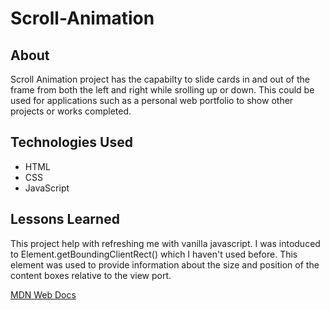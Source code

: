 # Scroll-Animation

## About
Scroll Animation project has the capabilty to slide cards in and out of the frame from both the left and right while srolling up or down. This could be used for applications such as a personal web portfolio to show other projects or works completed.

## Technologies Used
- HTML
- CSS
- JavaScript

## Lessons Learned
This project help with refreshing me with vanilla javascript. I was intoduced to Element.getBoundingClientRect()
which I haven't used before. This element was used to provide information about the size and position of the content boxes relative to the view port. 

[MDN Web Docs](https://developer.mozilla.org/en-US/docs/Web/API/Element/getBoundingClientRect)